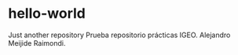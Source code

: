 # hello-world
Just another repository
Prueba repositorio prácticas IGEO. Alejandro Meijide Raimondi.

